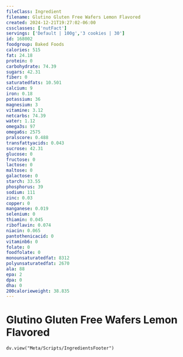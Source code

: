 ```yaml
---
fileClass: Ingredient
filename: Glutino Gluten Free Wafers Lemon Flavored
created: 2024-12-21T19:27:02-06:00
cssclasses: ['nutFact']
servings: ['Default | 100g','3 cookies | 30']
id: 168002
foodgroup: Baked Foods
calories: 515
fat: 24.18
protein: 0
carbohydrate: 74.39
sugars: 42.31
fiber: 0
saturatedfats: 10.501
calcium: 9
iron: 0.18
potassium: 36
magnesium: 3
vitamine: 3.12
netcarbs: 74.39
water: 1.12
omega3s: 97
omega6s: 2575
pralscore: 0.488
transfattyacids: 0.043
sucrose: 42.31
glucose: 0
fructose: 0
lactose: 0
maltose: 0
galactose: 0
starch: 33.55
phosphorus: 39
sodium: 111
zinc: 0.03
copper: 0
manganese: 0.019
selenium: 0
thiamin: 0.045
riboflavin: 0.074
niacin: 0.065
pantothenicacid: 0
vitaminb6: 0
folate: 0
foodfolate: 0
monounsaturatedfat: 8312
polyunsaturatedfat: 2670
ala: 88
epa: 2
dpa: 0
dha: 0
200calorieweight: 38.835
---
```


# Glutino Gluten Free Wafers Lemon Flavored

```dataviewjs
dv.view("Meta/Scripts/IngredientsFooter")
```